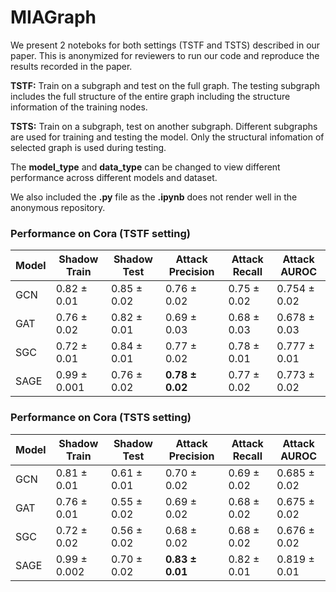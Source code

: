 # MIAGraph

We present 2 noteboks for both settings (TSTF and TSTS) described in our paper. This is anonymized for reviewers to run our code and reproduce the results recorded in the paper.

**TSTF:** Train on a subgraph and test on the full graph. The testing subgraph includes the full structure of the entire graph including the structure information of the training nodes. 

**TSTS:** Train on a subgraph, test on another subgraph. Different subgraphs are used for training and testing the model. Only the structural infomation of selected graph is used during testing.

The **model_type** and **data_type** can be changed to view different performance across different models and dataset.

We also included the **.py** file as the **.ipynb** does not render well in the anonymous repository.

### Performance on Cora (TSTF setting)
Model | Shadow Train | Shadow Test | Attack Precision | Attack Recall | Attack AUROC
--- | --- | --- | --- |--- |---
GCN | 0.82 ± 0.01 | 0.85 ± 0.02 | 0.76 ± 0.02 | 0.75 ± 0.02 | 0.754 ± 0.02
GAT | 0.76 ± 0.02 | 0.82 ± 0.01 | 0.69 ± 0.03 | 0.68 ± 0.03 | 0.678 ± 0.03
SGC | 0.72 ± 0.01 | 0.84 ± 0.01 | 0.77 ± 0.02 | 0.78 ± 0.01 | 0.777 ± 0.01
SAGE | 0.99 ± 0.001 | 0.76 ± 0.02 |**0.78 ± 0.02**  |0.77 ± 0.02  | 0.773 ± 0.02




### Performance on Cora (TSTS setting)
Model | Shadow Train | Shadow Test | Attack Precision | Attack Recall | Attack AUROC
--- | --- | --- | --- |--- |---
GCN | 0.81 ± 0.01 | 0.61 ± 0.01 | 0.70 ± 0.02  | 0.69 ± 0.02  | 0.685 ± 0.02 
GAT | 0.76 ± 0.01 | 0.55 ± 0.02 | 0.69 ± 0.02  | 0.68 ± 0.02  | 0.675 ± 0.02 
SGC | 0.72 ± 0.02 | 0.56 ± 0.02 | 0.68 ± 0.02  | 0.68 ± 0.02  | 0.676 ± 0.02 
SAGE | 0.99 ± 0.002 | 0.70 ± 0.02 |**0.83 ± 0.01**   |0.82 ± 0.01   |0.819 ± 0.01
